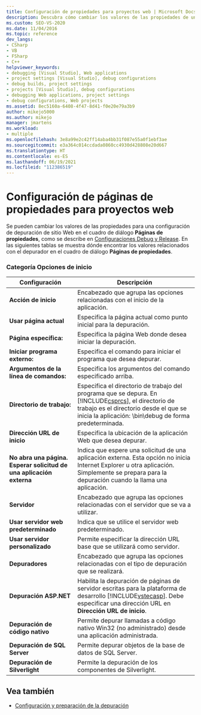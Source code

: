 ```yaml
---
title: Configuración de propiedades para proyectos web | Microsoft Docs
description: Descubra cómo cambiar los valores de las propiedades de una configuración de depuración de sitio web en el cuadro de diálogo de Visual Studio Páginas de propiedades.
ms.custom: SEO-VS-2020
ms.date: 11/04/2016
ms.topic: reference
dev_langs:
- CSharp
- VB
- FSharp
- C++
helpviewer_keywords:
- debugging [Visual Studio], Web applications
- project settings [Visual Studio], debug configurations
- debug builds, project settings
- projects [Visual Studio], debug configurations
- debugging Web applications, project settings
- debug configurations, Web projects
ms.assetid: 8ec5160a-6408-4f47-8d41-f0e20e79a3b9
author: mikejo5000
ms.author: mikejo
manager: jmartens
ms.workload:
- multiple
ms.openlocfilehash: 3e8a99e2c42ff14aba4bb31f087e55a0f1ebf3ae
ms.sourcegitcommit: e3a364c014ccdada0860cc4930d428808e20d667
ms.translationtype: HT
ms.contentlocale: es-ES
ms.lasthandoff: 06/19/2021
ms.locfileid: "112386519"
---
```

# <a name="property-pages-settings-for-web-projects"></a>Configuración de páginas de propiedades para proyectos web
Se pueden cambiar los valores de las propiedades para una configuración de depuración de sitio Web en el cuadro de diálogo **Páginas de propiedades**, como se describe en [Configuraciones Debug y Release](../debugger/how-to-set-debug-and-release-configurations.md). En las siguientes tablas se muestra dónde encontrar los valores relacionados con el depurador en el cuadro de diálogo **Páginas de propiedades**.

### <a name="start-options-category"></a>Categoría Opciones de inicio

| **Configuración** | **Descripción** |
| - | - |
| **Acción de inicio** | Encabezado que agrupa las opciones relacionadas con el inicio de la aplicación. |
| **Usar página actual** | Especifica la página actual como punto inicial para la depuración. |
| **Página específica:** | Especifica la página Web donde desea iniciar la depuración. |
| **Iniciar programa externo:** | Especifica el comando para iniciar el programa que desea depurar. |
| **Argumentos de la línea de comandos:** | Especifica los argumentos del comando especificado arriba. |
| **Directorio de trabajo:** | Especifica el directorio de trabajo del programa que se depura. En [!INCLUDE[csprcs](../data-tools/includes/csprcs_md.md)], el directorio de trabajo es el directorio desde el que se inicia la aplicación: \bin\debug de forma predeterminada. |
| **Dirección URL de inicio** | Especifica la ubicación de la aplicación Web que desea depurar. |
| **No abra una página. Esperar solicitud de una aplicación externa** | Indica que espere una solicitud de una aplicación externa. Esta opción no inicia Internet Explorer u otra aplicación. Simplemente se prepara para la depuración cuando la llama una aplicación. |
| **Servidor** | Encabezado que agrupa las opciones relacionadas con el servidor que se va a utilizar. |
| **Usar servidor web predeterminado** | Indica que se utilice el servidor web predeterminado. |
| **Usar servidor personalizado** | Permite especificar la dirección URL base que se utilizará como servidor. |
| **Depuradores** | Encabezado que agrupa las opciones relacionadas con el tipo de depuración que se realizará. |
| **Depuración ASP.NET** | Habilita la depuración de páginas de servidor escritas para la plataforma de desarrollo [!INCLUDE[vstecasp](../code-quality/includes/vstecasp_md.md)]. Debe especificar una dirección URL en **Dirección URL de inicio**. |
| **Depuración de código nativo** | Permite depurar llamadas a código nativo Win32 (no administrado) desde una aplicación administrada. |
| **Depuración de SQL Server** | Permite depurar objetos de la base de datos de SQL Server. |
| **Depuración de Silverlight** | Permite la depuración de los componentes de Silverlight. |

## <a name="see-also"></a>Vea también
- [Configuración y preparación de la depuración](../debugger/debugger-settings-and-preparation.md)